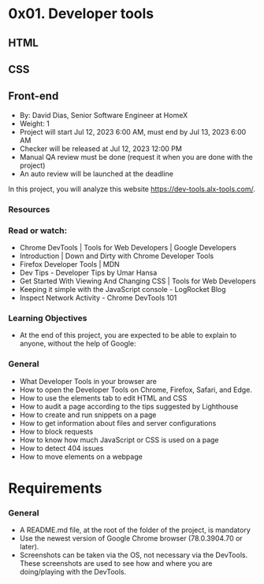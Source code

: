 # 0x01. Developer tools
## HTML
## CSS
## Front-end
 * By: David Dias, Senior Software Engineer at HomeX
 * Weight: 1
 * Project will start Jul 12, 2023 6:00 AM, must end by Jul 13, 2023 6:00 AM
 * Checker will be released at Jul 12, 2023 12:00 PM
 * Manual QA review must be done (request it when you are done with the project)
 * An auto review will be launched at the deadline


In this project, you will analyze this website https://dev-tools.alx-tools.com/.

### Resources
### Read or watch:

* Chrome DevTools | Tools for Web Developers | Google Developers
* Introduction | Down and Dirty with Chrome Developer Tools
* Firefox Developer Tools | MDN
* Dev Tips - Developer Tips by Umar Hansa
* Get Started With Viewing And Changing CSS | Tools for Web Developers
* Keeping it simple with the JavaScript console - LogRocket Blog
* Inspect Network Activity - Chrome DevTools 101
### Learning Objectives
* At the end of this project, you are expected to be able to explain to anyone, without the help of Google:

### General
* What Developer Tools in your browser are
* How to open the Developer Tools on Chrome, Firefox, Safari, and Edge.
* How to use the elements tab to edit HTML and CSS
* How to audit a page according to the tips suggested by Lighthouse
* How to create and run snippets on a page
* How to get information about files and server configurations
* How to block requests
* How to know how much JavaScript or CSS is used on a page
* How to detect 404 issues
* How to move elements on a webpage
# Requirements
### General
* A README.md file, at the root of the folder of the project, is mandatory
* Use the newest version of Google Chrome browser (78.0.3904.70 or later).
* Screenshots can be taken via the OS, not necessary via the DevTools. These screenshots are used to see how and where you are doing/playing with the DevTools.